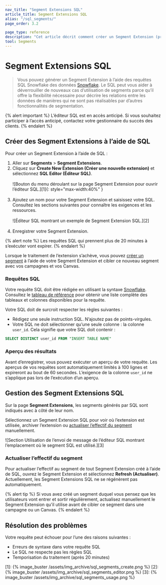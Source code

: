 ```yaml
---
nav_title: "Segment Extensions SQL"
article_title: Segment Extensions SQL
alias: "/sql_segments/"
page_order: 3.2

page_type: reference
description: "Cet article décrit comment créer un Segment Extension (prolongement de segment) SQL à l’aide de requêtes Snowflake."
tool: Segments
---
```


# Segment Extensions SQL

> Vous pouvez générer un Segment Extension à l’aide des requêtes SQL Snowflake des données [Snowflake]({{site.baseurl}}/partners/data_and_infrastructure_agility/data_warehouses/snowflake/). Le SQL peut vous aider à déverrouiller de nouveaux cas d’utilisation de segments parce qu’il offre la flexibilité nécessaire pour décrire les relations entre les données de manières qui ne sont pas réalisables par d’autres fonctionnalités de segmentation.

{% alert important %}
L’éditeur SQL est en accès anticipé. Si vous souhaitez participer à l’accès anticipé, contactez votre gestionnaire du succès des clients.
{% endalert %}

## Créer des Segment Extensions à l’aide de SQL

Pour créer un Segment Extension à l’aide de SQL :

1. Aller sur **Segments** > **Segment Extensions**.
2. Cliquez sur **Create New Extension (Créer une nouvelle extension)** et sélectionnez **SQL Editor (Éditeur SQL)**.<br><br>
   ![Bouton du menu déroulant sur la page Segment Extension pour ouvrir l’éditeur SQL.][1]{: style="max-width:40%" }<br><br>
3. Ajoutez un nom pour votre Segment Extension et saisissez votre SQL. Consultez les sections suivantes pour connaître les exigences et les ressources.<br><br>
   ![Éditeur SQL montrant un exemple de Segment Extension SQL.][2]<br><br>
4. Enregistrer votre Segment Extension.

{% alert note %}
Les requêtes SQL qui prennent plus de 20 minutes à s’exécuter vont expirer.
{% endalert %}

Lorsque le traitement de l’extension s’achève, vous pouvez [créer un segment]({{site.baseurl}}/user_guide/engagement_tools/segments/segment_extension#step-5-use-your-extension-in-a-segment) à l’aide de votre Segment Extension et cibler ce nouveau segment avec vos campagnes et vos Canvas.

### Requêtes SQL

Votre requête SQL doit être rédigée en utilisant la syntaxe [Snowflake](https://docs.snowflake.com/en/sql-reference.html). Consultez le [tableau de référence]({{site.baseurl}}/sql_segments_tables/) pour obtenir une liste complète des tableaux et colonnes disponibles pour la requête.

Votre SQL doit de surcroit respecter les règles suivantes :

- Rédigez une seule instruction SQL. N’ajoutez pas de points-virgules.
- Votre SQL ne doit sélectionner qu’une seule colonne : la colonne `user_id`. Cela signifie que votre SQL doit contenir :

```sql
SELECT DISTINCT user_id FROM "INSERT TABLE NAME"
```

### Aperçu des résultats

Avant d’enregistrer, vous pouvez exécuter un aperçu de votre requête. Les aperçus de vos requêtes sont automatiquement limités à 100 lignes et expireront au bout de 60 secondes. L’exigence de la colonne `user_id` ne s’applique pas lors de l’exécution d’un aperçu.

## Gestion des Segment Extensions SQL

Sur la page **Segment Extensions**, les segments générés par SQL sont indiqués avec <i class="fas fa-code" alt="Segment Extension SQL"></i> à côté de leur nom.

Sélectionnez un Segment Extension SQL pour voir où l’extension est utilisée, archiver l’extension ou [actualiser l’effectif du segment](#refreshing-segment-membership) manuellement.

![Section Utilisation de l’envoi de message de l’éditeur SQL montrant l’emplacement où le segment SQL est utilisé.][3]

### Actualiser l’effectif du segment

Pour actualiser l’effectif au segment de tout Segment Extension créé à l’aide de SQL, ouvrez le Segment Extension et sélectionnez **Refresh (Actualiser)**. Actuellement, les Segment Extensions SQL ne se régénèrent pas automatiquement.

{% alert tip %}
Si vous avez créé un segment duquel vous pensez que les utilisateurs vont entrer et sortir régulièrement, actualisez manuellement le Segment Extension qu’il utilise avant de cibler ce segment dans une campagne ou un Canvas.
{% endalert %}

## Résolution des problèmes

Votre requête peut échouer pour l’une des raisons suivantes :

- Erreurs de syntaxe dans votre requête SQL
- Le SQL ne respecte pas les règles SQL
- Temporisation du traitement (après 20 minutes)

[1]: {% image_buster /assets/img_archive/sql_segments_create.png %}
[2]: {% image_buster /assets/img_archive/sql_segments_editor.png %}
[3]: {% image_buster /assets/img_archive/sql_segments_usage.png %}
